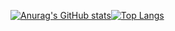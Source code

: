[![Anurag's GitHub stats](https://github-readme-stats.vercel.app/api?username=GalymNus&count_private=true&show_icons=true&theme=highcontrast)](https://github.com/anuraghazra/github-readme-stats)[![Top Langs](https://github-readme-stats.vercel.app/api/top-langs/?username=GalymNus)](https://github.com/anuraghazra/github-readme-stats)
